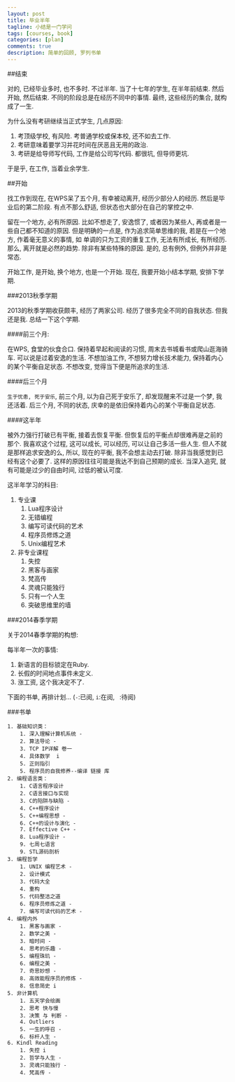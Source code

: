 ```yaml
---
layout: post
title: 毕业半年
tagline: 小结是一门学问
tags: [courses, book]
categories: [plan]
comments: true
description: 简单的回顾, 罗列书单
---
```


##结束

对的, 已经毕业多时, 也不多时. 不过半年. 当了十七年的学生, 在半年前结束. 然后开始, 然后结束. 不同的阶段总是在经历不同中的事情. 最终, 这些经历的集合, 就构成了一生. 

为什么没有考研继续当正式学生, 几点原因:

1. 考顶级学校, 有风险. 考普通学校或保本校, 还不如去工作. 
2. 考研意味着要学习并花时间在厌恶且无用的政治.
3. 考研是给导师写代码, 工作是给公司写代码. 都很坑, 但导师更坑. 

于是乎, 在工作, 当着业余学生. 

##开始

找工作到现在, 在WPS呆了五个月, 有幸被动离开, 经历少部分人的经历. 然后是毕业后的第二阶段. 有点不那么舒适, 但状态也大部分在自己的掌控之中. 

留在一个地方, 必有所原因. 比如不想走了, 安逸惯了, 或者因为某些人, 再或者是一些自己都不知道的原因. 但是明确的一点是, 作为追求简单思维的我, 若是在一个地方, 作着毫无意义的事情, 如 单调的只为工资的重复工作, 无法有所成长, 有所经历. 那么, 离开就是必然的趋势. 除非有某些特殊的原因. 是的, 总有例外, 但例外并非是常态. 

开始工作, 是开始, 换个地方, 也是一个开始. 现在, 我要开始小结本学期, 安排下学期. 


###2013秋季学期

2013的秋季学期收获颇丰, 经历了两家公司. 经历了很多完全不同的自我状态. 但我还是我. 总结一下这个学期. 

####前三个月:

在WPS, 食堂的伙食合口. 保持着早起和阅读的习惯, 周末去书城看书或爬山逛海骑车. 可以说是过着安逸的生活. 不想加油工作, 不想努力增长技术能力, 保持着内心的某个平衡自足状态. 不想改变, 觉得当下便是所追求的生活. 

####后三个月

`生于忧患, 死于安乐`, 前三个月, 以为自己死于安乐了, 却发现醒来不过是一个梦, 我还活着. 后三个月, 不同的状态, 庆幸的是依旧保持着内心的某个平衡自足状态. 

####这半年

被外力强行打破已有平衡, 接着去恢复平衡. 但恢复后的平衡点却很难再是之前的那个. 我喜欢这个过程, 这可以成长, 可以经历, 可以让自己多活一些人生. 但人不就是那样追求安逸的么, 所以, 现在的平衡, 我不会想主动去打破. 除非当我感觉到已经有这个必要了. 这样的原因往往可能是我达不到自己预期的成长. 当深入追究, 就有可能是过少的自由时间, 过低的被认可度. 

这半年学习的科目:

1. 专业课
    1. Lua程序设计 
    2. 无错编程
    3. 编写可读代码的艺术 
    4. 程序员修炼之道
    5. Unix编程艺术 
2. 非专业课程
    1. 失控
    2. 黑客与画家 
    3. 梵高传
    4. 灵魂只能独行
    5. 只有一个人生
    6. 突破思维里的墙


###2014春季学期

关于2014春季学期的构想:

每半年一次的事情:

1. 新语言的目标锁定在Ruby. 
2. 长假的时间地点事件未定义.
3. 涨工资, 这个我决定不了.

下面的书单, 再排计划... (`-`:已阅, `i`:在阅, ` `:待阅)


###书单

    1. 基础知识类：
        1. 深入理解计算机系统 -
        2. 算法导论 -
        3. TCP IP详解 卷一
        4. 具体数学  i
        5. 正则指引 
        5. 程序员的自我修养--编译 链接 库
    2. 编程语言类：
        1. C语言程序设计
        2. C语言接口与实现
        3. C的陷阱与缺陷 -
        4. C++程序设计
        5. C++编程思想 -
        6. C++的设计与演化 -
        7. Effective C++ -
        8. Lua程序设计 -
        9. 七周七语言 
        9. STL源码剖析
    3. 编程哲学
        1. UNIX 编程艺术 -
        2. 设计模式
        3. 代码大全
        4. 重构
        5. 代码整洁之道
        6. 程序员修炼之道 -
        7. 编写可读代码的艺术 -
    4. 编程内外
        1. 黑客与画家 -
        2. 数学之美 -
        3. 暗时间 -
        4. 思考的乐趣 -
        5. 编程珠玑 -
        6. 编程之美 -
        7. 奇思妙想 -
        8. 高效能程序员的修炼 -
        8. 信息简史 i
    5. 非计算机
        1. 五天学会绘画
        2. 思考 快与慢
        3. 决策 与 判断 -
        4. Outliers
        5. 一生的呼召 -
        6. 标杆人生 -
    6. Kindl Reading
        1. 失控 i
        2. 哲学与人生 - 
        3. 灵魂只能独行 -
        4. 梵高传 -

